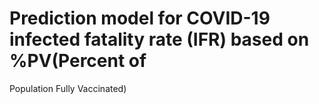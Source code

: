 # Prediction model for COVID-19 infected fatality rate (IFR) based on %PV(Percent of
Population Fully Vaccinated)

